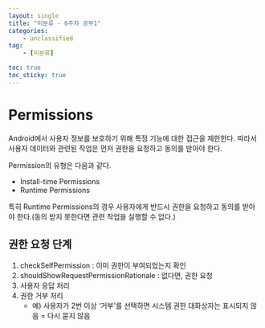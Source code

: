 ```yaml
---
layout: single
title: "미분류 - 6주차 공부1"
categories: 
    - unclassified
tag:
    - [미분류]

toc: true
toc_sticky: true
---
```


# Permissions
Android에서 사용자 정보를 보호하기 위해 특정 기능에 대한 접근을 제한한다. 따라서 사용자 데이터와 관련된 작업은 먼저 권한을 요청하고 동의를 받아야 한다.

Permission의 유형은 다음과 같다.
- Install-time Permissions
- Runtime Permissions

특히 Runtime Permissions의 경우 사용자에게 반드시 권한을 요청하고 동의를 받아야 한다.(동의 받지 못한다면 관련 작업을 실행할 수 없다.)

## 권한 요청 단계
1. checkSelfPermission : 이미 권한이 부여되었는지 확인
2. shouldShowRequestPermissionRationale : 없다면, 권한 요청
3. 사용자 응답 처리
4. 권한 거부 처리
    - 예) 사용자가 2번 이상 ‘거부'를 선택하면 시스템 권한 대화상자는 표시되지 않음 = 다시 묻지 않음